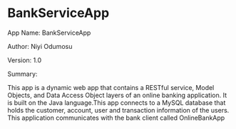 # BankServiceApp

App Name: BankServiceApp

Author: Niyi Odumosu

Version: 1.0


Summary:

This app is a dynamic web app that contains a RESTful service, Model Objects, and Data Access Object layers of an online banking application. It is 
built on the Java language.This app connects to a MySQL database that holds the customer, account, user and transaction information of the users. This application
communicates with the bank client called OnlineBankApp
